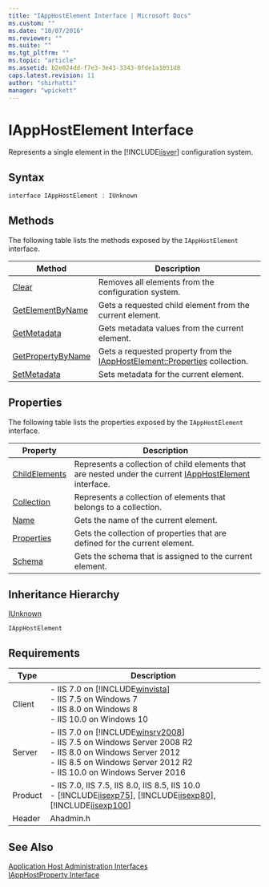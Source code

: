 ```yaml
---
title: "IAppHostElement Interface | Microsoft Docs"
ms.custom: ""
ms.date: "10/07/2016"
ms.reviewer: ""
ms.suite: ""
ms.tgt_pltfrm: ""
ms.topic: "article"
ms.assetid: b2e024dd-f7e3-3e43-3343-0fde1a1851d8
caps.latest.revision: 11
author: "shirhatti"
manager: "wpickett"
---
```

# IAppHostElement Interface
Represents a single element in the [!INCLUDE[iisver](../../wmi-provider/includes/iisver-md.md)] configuration system.  
  
## Syntax  
  
```cpp  
interface IAppHostElement : IUnknown  
```  
  
## Methods  
 The following table lists the methods exposed by the `IAppHostElement` interface.  
  
|Method|Description|  
|------------|-----------------|  
|[Clear](../../web-development-reference\webdev-native-api-reference/iapphostelement-clear-method.md)|Removes all elements from the configuration system.|  
|[GetElementByName](../../web-development-reference\webdev-native-api-reference/iapphostelement-getelementbyname-method.md)|Gets a requested child element from the current element.|  
|[GetMetadata](../../web-development-reference\webdev-native-api-reference/iapphostelement-getmetadata-method.md)|Gets metadata values from the current element.|  
|[GetPropertyByName](../../web-development-reference\webdev-native-api-reference/iapphostelement-getpropertybyname-method.md)|Gets a requested property from the [IAppHostElement::Properties](../../web-development-reference\webdev-native-api-reference/iapphostelement-properties-property.md) collection.|  
|[SetMetadata](../../web-development-reference\webdev-native-api-reference/iapphostelement-setmetadata-method.md)|Sets metadata for the current element.|  
  
## Properties  
 The following table lists the properties exposed by the `IAppHostElement` interface.  
  
|Property|Description|  
|--------------|-----------------|  
|[ChildElements](../../web-development-reference\webdev-native-api-reference/iapphostelement-childelements-property.md)|Represents a collection of child elements that are nested under the current [IAppHostElement](../../web-development-reference\webdev-native-api-reference/iapphostelement-interface.md) interface.|  
|[Collection](../../web-development-reference\webdev-native-api-reference/iapphostelement-collection-property.md)|Represents a collection of elements that belongs to a collection.|  
|[Name](../../web-development-reference\webdev-native-api-reference/iapphostelement-name-property.md)|Gets the name of the current element.|  
|[Properties](../../web-development-reference\webdev-native-api-reference/iapphostelement-properties-property.md)|Gets the collection of properties that are defined for the current element.|  
|[Schema](../../web-development-reference\webdev-native-api-reference/iapphostelement-schema-property.md)|Gets the schema that is assigned to the current element.|  
  
## Inheritance Hierarchy  
 [IUnknown](http://go.microsoft.com/fwlink/?LinkId=55951)  
  
 `IAppHostElement`  
  
## Requirements  
  
|Type|Description|  
|----------|-----------------|  
|Client|-   IIS 7.0 on [!INCLUDE[winvista](../../wmi-provider/includes/winvista-md.md)]<br />-   IIS 7.5 on Windows 7<br />-   IIS 8.0 on Windows 8<br />-   IIS 10.0 on Windows 10|  
|Server|-   IIS 7.0 on [!INCLUDE[winsrv2008](../../wmi-provider/includes/winsrv2008-md.md)]<br />-   IIS 7.5 on Windows Server 2008 R2<br />-   IIS 8.0 on Windows Server 2012<br />-   IIS 8.5 on Windows Server 2012 R2<br />-   IIS 10.0 on Windows Server 2016|  
|Product|-   IIS 7.0, IIS 7.5, IIS 8.0, IIS 8.5, IIS 10.0<br />-   [!INCLUDE[iisexp75](../../web-development-reference/native-code-api-reference/includes/iisexp75-md.md)], [!INCLUDE[iisexp80](../../web-development-reference/native-code-api-reference/includes/iisexp80-md.md)], [!INCLUDE[iisexp100](../../web-development-reference/native-code-api-reference/includes/iisexp100-md.md)]|  
|Header|Ahadmin.h|  
  
## See Also  
 [Application Host Administration Interfaces](../../web-development-reference\webdev-native-api-reference/application-host-administration-interfaces.md)   
 [IAppHostProperty Interface](../../web-development-reference\webdev-native-api-reference/iapphostproperty-interface.md)